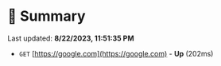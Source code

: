 # 📖 Summary
Last updated: **8/22/2023, 11:51:35 PM**

- `GET` [https://google.com](https://google.com) - **Up** (202ms)
